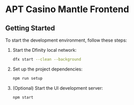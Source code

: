 # APT Casino Mantle Frontend

## Getting Started

To start the development environment, follow these steps:

1. Start the Dfinity local network:

   ```sh
   dfx start --clean --background
   ```

2. Set up the project dependencies:

   ```sh
   npm run setup
   ```

3. (Optional) Start the UI development server:
   ```sh
   npm start
   ```
